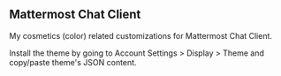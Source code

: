 ## Mattermost Chat Client

My cosmetics (color) related customizations for Mattermost Chat Client.

Install the theme by going to Account Settings > Display > Theme and copy/paste theme's JSON content.


